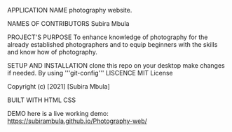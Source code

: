 APPLICATION NAME
photography website.

NAMES OF CONTRIBUTORS
Subira Mbula

PROJECT'S PURPOSE
To enhance knowledge of photography for the already established photographers and to equip beginners with the skills and know how of photography.

SETUP AND INSTALLATION
clone this repo on your desktop
make changes if needed. By using '''git-config'''
LISCENCE
MIT License

Copyright (c) [2021] [Subira Mbula]

BUILT WITH
HTML CSS

DEMO
here is a live working demo: https://subirambula.github.io/Photography-web/
